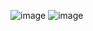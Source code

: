![image](https://user-images.githubusercontent.com/57319180/179340090-24d6a431-1912-468d-b6e0-ad79ab7062ec.png)
![image](https://user-images.githubusercontent.com/57319180/179340094-3de433ed-e4eb-4825-88bc-428b3e1ad20d.png)

